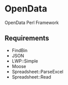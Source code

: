 # OpenData

OpenData Perl Framework

## Requirements

  * FindBin
  * JSON
  * LWP::Simple
  * Moose
  * Spreadsheet::ParseExcel
  * Spreadsheet::Read